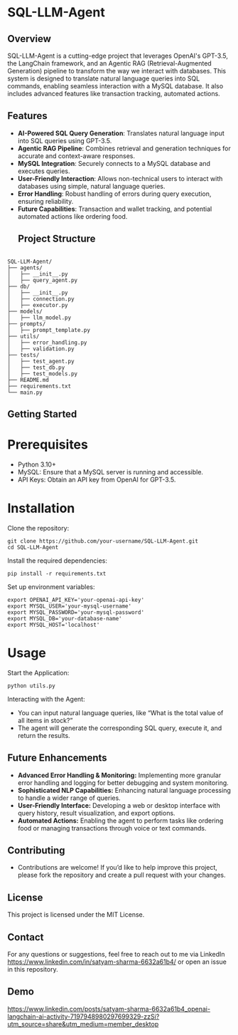 # SQL-LLM-Agent

## Overview
SQL-LLM-Agent is a cutting-edge project that leverages OpenAI's GPT-3.5, the LangChain framework, and an Agentic RAG (Retrieval-Augmented Generation) pipeline to transform the way we interact with databases. This system is designed to translate natural language queries into SQL commands, enabling seamless interaction with a MySQL database. It also includes advanced features like transaction tracking, automated actions.

## Features
- **AI-Powered SQL Query Generation**: Translates natural language input into SQL queries using GPT-3.5.
- **Agentic RAG Pipeline**: Combines retrieval and generation techniques for accurate and context-aware responses.
- **MySQL Integration**: Securely connects to a MySQL database and executes queries.
- **User-Friendly Interaction**: Allows non-technical users to interact with databases using simple, natural language queries.
- **Error Handling**: Robust handling of errors during query execution, ensuring reliability.
- **Future Capabilities**: Transaction and wallet tracking, and potential automated actions like ordering food.
  ## Project Structure

```plaintext

SQL-LLM-Agent/
├── agents/
│   ├── __init__.py
│   ├── query_agent.py
├── db/
│   ├── __init__.py
│   ├── connection.py
│   ├── executor.py
├── models/
│   ├── llm_model.py
├── prompts/
│   ├── prompt_template.py
├── utils/
│   ├── error_handling.py
│   ├── validation.py
├── tests/
│   ├── test_agent.py
│   ├── test_db.py
│   ├── test_models.py
├── README.md
├── requirements.txt
└── main.py 
```

## Getting Started
# Prerequisites
- Python 3.10+
- MySQL: Ensure that a MySQL server is running and accessible.
- API Keys: Obtain an API key from OpenAI for GPT-3.5.
# Installation
Clone the repository:
```
git clone https://github.com/your-username/SQL-LLM-Agent.git
cd SQL-LLM-Agent
```
Install the required dependencies:
```
pip install -r requirements.txt
```
Set up environment variables:
```
export OPENAI_API_KEY='your-openai-api-key'
export MYSQL_USER='your-mysql-username'
export MYSQL_PASSWORD='your-mysql-password'
export MYSQL_DB='your-database-name'
export MYSQL_HOST='localhost'
```
# Usage
Start the Application:
```
python utils.py
```
Interacting with the Agent:

- You can input natural language queries, like “What is the total value of all items in stock?”
- The agent will generate the corresponding SQL query, execute it, and return the results.

## Future Enhancements
- **Advanced Error Handling & Monitoring:** Implementing more granular error handling and logging for better debugging and system monitoring.
- **Sophisticated NLP Capabilities:** Enhancing natural language processing to handle a wider range of queries.
- **User-Friendly Interface:** Developing a web or desktop interface with query history, result visualization, and export options.
- **Automated Actions:** Enabling the agent to perform tasks like ordering food or managing transactions through voice or text commands.
## Contributing
- Contributions are welcome! If you’d like to help improve this project, please fork the repository and create a pull request with your changes.

## License
This project is licensed under the MIT License.

## Contact
For any questions or suggestions, feel free to reach out to me via LinkedIn https://www.linkedin.com/in/satyam-sharma-6632a61b4/ or open an issue in this repository.

## Demo
https://www.linkedin.com/posts/satyam-sharma-6632a61b4_openai-langchain-ai-activity-7197948980297699329-zzSi?utm_source=share&utm_medium=member_desktop
